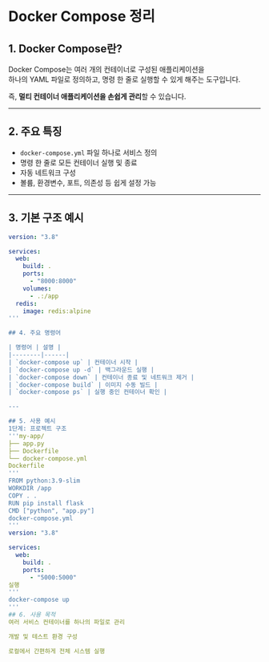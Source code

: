 # Docker Compose 정리

## 1. Docker Compose란?

Docker Compose는 여러 개의 컨테이너로 구성된 애플리케이션을  
하나의 YAML 파일로 정의하고, 명령 한 줄로 실행할 수 있게 해주는 도구입니다.

즉, **멀티 컨테이너 애플리케이션을 손쉽게 관리**할 수 있습니다.

---

## 2. 주요 특징

- `docker-compose.yml` 파일 하나로 서비스 정의
- 명령 한 줄로 모든 컨테이너 실행 및 종료
- 자동 네트워크 구성
- 볼륨, 환경변수, 포트, 의존성 등 쉽게 설정 가능

---

## 3. 기본 구조 예시

```yaml
version: "3.8"

services:
  web:
    build: .
    ports:
      - "8000:8000"
    volumes:
      - .:/app
  redis:
    image: redis:alpine
'''

## 4. 주요 명령어

| 명령어 | 설명 |
|--------|------|
| `docker-compose up` | 컨테이너 시작 |
| `docker-compose up -d` | 백그라운드 실행 |
| `docker-compose down` | 컨테이너 종료 및 네트워크 제거 |
| `docker-compose build` | 이미지 수동 빌드 |
| `docker-compose ps` | 실행 중인 컨테이너 확인 |

---

## 5. 사용 예시
1단계: 프로젝트 구조
'''my-app/
├── app.py
├── Dockerfile
└── docker-compose.yml
Dockerfile
'''
FROM python:3.9-slim
WORKDIR /app
COPY . .
RUN pip install flask
CMD ["python", "app.py"]
docker-compose.yml
'''
version: "3.8"

services:
  web:
    build: .
    ports:
      - "5000:5000"
실행
'''
docker-compose up
'''
## 6. 사용 목적
여러 서비스 컨테이너를 하나의 파일로 관리

개발 및 테스트 환경 구성

로컬에서 간편하게 전체 시스템 실행




